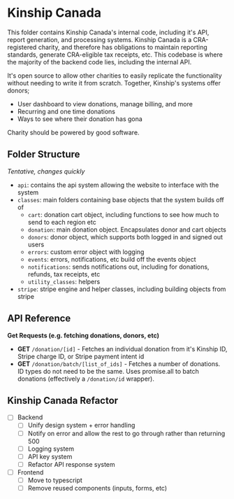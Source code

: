 # Kinship Canada

This folder contains Kinship Canada's internal code, including it's API, report generation, and processing systems. Kinship Canada is a CRA-registered charity, and therefore has obligations to maintain reporting standards, generate CRA-eligible tax receipts, etc. This codebase is where the majority of the backend code lies, including the internal API.

It's open source to allow other charities to easily replicate the functionality without needing to write it from scratch. Together, Kinship's systems offer donors;
- User dashboard to view donations, manage billing, and more
- Recurring and one time donations
- Ways to see where their donation has gona

Charity should be powered by good software.

## Folder Structure
*Tentative, changes quickly*

- `api`: contains the api system allowing the website to interface with the system
- `classes`: main folders containing base objects that the system builds off of
    - `cart`: donation cart object, including functions to see how much to send to each region etc
    - `donation`: main donation object. Encapsulates donor and cart objects
    - `donors`: donor object, which supports both logged in and signed out users
    - `errors`: custom error object with logging
    - `events`: errors, notifications, etc build off the events object
    - `notifications`: sends notifications out, including for donations, refunds, tax receipts, etc
    - `utility_classes`: helpers
- `stripe`: stripe engine and helper classes, including building objects from stripe

## API Reference

**Get Requests (e.g. fetching donations, donors, etc)**
- **GET** `/donation/[id]` - Fetches an individual donation from it's Kinship ID, Stripe charge ID, or Stripe payment intent id
- **GET** `/donation/batch/[list_of_ids]` - Fetches a number of donations. ID types do not need to be the same. Uses promise.all to batch donations (effectively a `/donation/id` wrapper).

## Kinship Canada Refactor
- [ ] Backend
    - [ ] Unify design system + error handling
    - [ ] Notify on error and allow the rest to go through rather than returning 500
    - [ ] Logging system
    - [ ] API key system
    - [ ] Refactor API response system
- [ ] Frontend
    - [ ] Move to typescript
    - [ ] Remove reused components (inputs, forms, etc)
